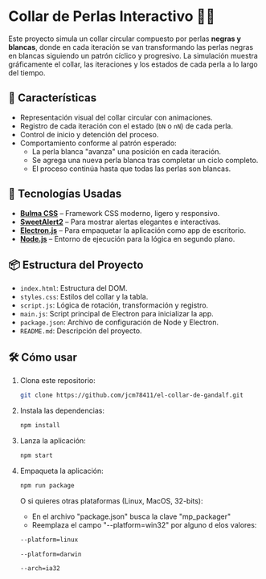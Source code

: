 # Collar de Perlas Interactivo 🧵💎

Este proyecto simula un collar circular compuesto por perlas **negras y blancas**, donde en cada iteración se van transformando las perlas negras en blancas siguiendo un patrón cíclico y progresivo. La simulación muestra gráficamente el collar, las iteraciones y los estados de cada perla a lo largo del tiempo.

## 🚀 Características

- Representación visual del collar circular con animaciones.
- Registro de cada iteración con el estado (`bN` o `nN`) de cada perla.
- Control de inicio y detención del proceso.
- Comportamiento conforme al patrón esperado:
  - La perla blanca "avanza" una posición en cada iteración.
  - Se agrega una nueva perla blanca tras completar un ciclo completo.
  - El proceso continúa hasta que todas las perlas son blancas.

## 🧰 Tecnologías Usadas

- **[Bulma CSS](https://bulma.io/)** – Framework CSS moderno, ligero y responsivo.
- **[SweetAlert2](https://sweetalert2.github.io/)** – Para mostrar alertas elegantes e interactivas.
- **[Electron.js](https://www.electronjs.org/)** – Para empaquetar la aplicación como app de escritorio.
- **[Node.js](https://nodejs.org/)** – Entorno de ejecución para la lógica en segundo plano.

## 📦 Estructura del Proyecto

- `index.html`: Estructura del DOM.
- `styles.css`: Estilos del collar y la tabla.
- `script.js`: Lógica de rotación, transformación y registro.
- `main.js`: Script principal de Electron para inicializar la app.
- `package.json`: Archivo de configuración de Node y Electron.
- `README.md`: Descripción del proyecto.

## 🛠️ Cómo usar

1. Clona este repositorio:
   ```bash
   git clone https://github.com/jcm78411/el-collar-de-gandalf.git
   ```

2. Instala las dependencias:
   ```bash
   npm install
   ```

3. Lanza la aplicación:
   ```bash
   npm start
   ```

4. Empaqueta la aplicación:
   ```bash
   npm run package
   ```

   O si quieres otras plataformas (Linux, MacOS, 32-bits):

   - En el archivo "package.json" busca la clave "mp_packager"
   - Reemplaza el campo "--platform=win32" por alguno d elos valores:
     
   ```bash
   --platform=linux
   ```

   ```bash
   --platform=darwin
   ```

   ```bash
   --arch=ia32
   ```
   
